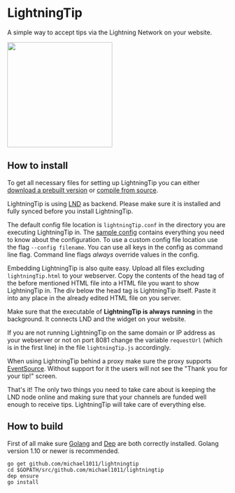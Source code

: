 # LightningTip
A simple way to accept tips via the Lightning Network on your website.

<img src="https://i.imgur.com/tTQnnoJ.gif" width="240">

## How to install
To get all necessary files for setting up LightningTip you can either [download a prebuilt version](https://github.com/michael1011/lightningtip/releases) or [compile from source](#how-to-install).


LightningTip is using [LND](https://github.com/lightningnetwork/lnd) as backend. Please make sure it is installed and fully synced before you install LightningTip.


The default config file location is `lightningTip.conf` in the directory you are executing LightningTip in. The [sample config](https://github.com/michael1011/lightningtip/blob/master/sample-lightningTip.conf) contains everything you need to know about the configuration. To use a custom config file location use the flag `--config filename`. You can use all keys in the config as command line flag. Command line flags *always* override values in the config.


Embedding LightningTip is also quite easy. Upload all files excluding `lightningTip.html` to your webserver. Copy the contents of the head tag of the before mentioned HTML file into a HTML file you want to show LightningTip in. The div below the head tag is LightningTip itself. Paste it into any place in the already edited HTML file on you server.


Make sure that the executable of **LightningTip is always running** in the background. It connects LND and the widget on your website.


If you are not running LightningTip on the same domain or IP address as your webserver or not on port 8081 change the variable `requestUrl` (which is in the first line) in the file `lightningTip.js` accordingly.


When using LightningTip behind a proxy make sure the proxy supports [EventSource](https://developer.mozilla.org/en-US/docs/Web/API/EventSource). Without support for it the users will not see the "Thank you for your tip!" screen.


That's it! The only two things you need to take care about is keeping the LND node online and making sure that your channels are funded well enough to receive tips. LightningTip will take care of everything else.

## How to build
First of all make sure [Golang](https://golang.org/) and [Dep](https://github.com/golang/dep) are both correctly installed. Golang version 1.10 or newer is recommended.

```
go get github.com/michael1011/lightningtip
cd $GOPATH/src/github.com/michael1011/lightningtip
dep ensure
go install
```
